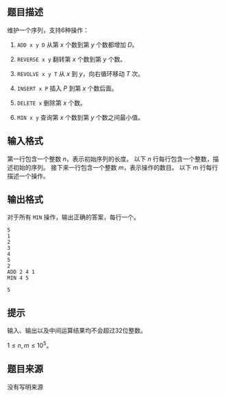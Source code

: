 

## 题目描述
维护一个序列，支持6种操作：

1. `ADD x y D` 从第 $x$ 个数到第 $y$ 个数都增加 $D$。

2. `REVERSE x y` 翻转第 $x$ 个数到第 $y$ 个数。

3. `REVOLVE x y T` 从 $x$ 到 $y$，向右循环移动 $T$ 次。

4. `INSERT x P` 插入 $P$ 到第 $x$ 个数后面。

5. `DELETE x` 删除第 $x$ 个数。

6. `MIN x y` 查询第 $x$ 个数到第 $y$ 个数之间最小值。
## 输入格式
第一行包含一个整数 $n$，表示初始序列的长度。
以下 $n$ 行每行包含一个整数，描述初始的序列。
接下来一行包含一个整数 $m$，表示操作的数目。
以下 $m$ 行每行描述一个操作。
## 输出格式
对于所有 `MIN` 操作，输出正确的答案，每行一个。

```input1
5
1
2
3
4
5
2
ADD 2 4 1
MIN 4 5

```
```output1
5
```

## 提示
输入、输出以及中间运算结果均不会超过32位整数。

$1\le n,m\le 10^5$。
## 题目来源
没有写明来源


